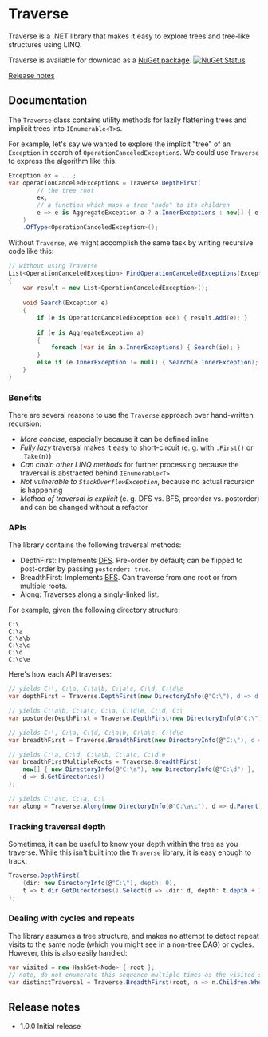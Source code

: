 # Traverse

Traverse is a .NET library that makes it easy to explore trees and tree-like structures using LINQ.

Traverse is available for download as a [NuGet package](https://www.nuget.org/packages/Traverse). [![NuGet Status](http://img.shields.io/nuget/v/Traverse.svg?style=flat)](https://www.nuget.org/packages/Traverse/)

[Release notes](#release-notes)

## Documentation

The `Traverse` class contains utility methods for lazily flattening trees and implicit trees into `IEnumerable<T>`s. 

For example, let's say we wanted to explore the implicit "tree" of an `Exception` in search of `OperationCanceledException`s. We could use `Traverse` to express the algorithm like this:
```C#
Exception ex = ...;
var operationCanceledExceptions = Traverse.DepthFirst(
		// the tree root
        ex,
		// a function which maps a tree "node" to its children
        e => e is AggregateException a ? a.InnerExceptions : new[] { e.InnerException }.Where(ie => ie != null)
    )
    .OfType<OperationCanceledException>();
```

Without `Traverse`, we might accomplish the same task by writing recursive code like this:
```C#
// without using Traverse
List<OperationCanceledException> FindOperationCanceledExceptions(Exception ex)
{
	var result = new List<OperationCanceledException>();
	
	void Search(Exception e)
	{
		if (e is OperationCanceledException oce) { result.Add(e); }
		
		if (e is AggregateException a)
		{
			foreach (var ie in a.InnerExceptions) { Search(ie); }
		}
		else if (e.InnerException != null) { Search(e.InnerException); }
	}
}
```

### Benefits

There are several reasons to use the `Traverse` approach over hand-written recursion:
* *More concise*, especially because it can be defined inline
* *Fully lazy* traversal makes it easy to short-circuit (e. g. with `.First()` or `.Take(n)`)
* *Can chain other LINQ methods* for further processing because the traversal is abstracted behind `IEnumerable<T>`
* *Not vulnerable to `StackOverflowException`*, because no actual recursion is happening
* *Method of traversal is explicit* (e. g. DFS vs. BFS, preorder vs. postorder) and can be changed without a refactor

### APIs

The library contains the following traversal methods:
- DepthFirst: Implements [DFS](https://en.wikipedia.org/wiki/Depth-first_search). Pre-order by default; can be flipped to post-order by passing `postorder: true`.
- BreadthFirst: Implements [BFS](https://en.wikipedia.org/wiki/Breadth-first_search). Can traverse from one root or from multiple roots.
- Along: Traverses along a singly-linked list.

For example, given the following directory structure:
```
C:\
C:\a
C:\a\b
C:\a\c
C:\d
C:\d\e
```

Here's how each API traverses:

```C#
// yields C:\, C:\a, C:\a\b, C:\a\c, C:\d, C:\d\e
var depthFirst = Traverse.DepthFirst(new DirectoryInfo(@"C:\"), d => d.GetDirectories());

// yields C:\a\b, C:\a\c, C:\a, C:\d\e, C:\d, C:\
var postorderDepthFirst = Traverse.DepthFirst(new DirectoryInfo(@"C:\"), d => d.GetDirectories(), postorder: true);

// yields C:\, C:\a, C:\d, C:\a\b, C:\a\c, C:\d\e
var breadthFirst = Traverse.BreadthFirst(new DirectoryInfo(@"C:\"), d => d.GetDirectories());

// yields C:\a, C:\d, C:\a\b, C:\a\c, C:\d\e
var breadthFirstMultipleRoots = Traverse.BreadthFirst(
	new[] { new DirectoryInfo(@"C:\a"), new DirectoryInfo(@"C:\d") },
	d => d.GetDirectories()
);

// yields C:\a\c, C:\a, C:\
var along = Traverse.Along(new DirectoryInfo(@"C:\a\c"), d => d.Parent);
```

### Tracking traversal depth

Sometimes, it can be useful to know your depth within the tree as you traverse. While this isn't built into the `Traverse` library, it is easy enough to track:
```C#
Traverse.DepthFirst(
	(dir: new DirectoryInfo(@"C:\"), depth: 0), 
	t => t.dir.GetDirectories().Select(d => (dir: d, depth: t.depth + 1))
);
```

### Dealing with cycles and repeats

The library assumes a tree structure, and makes no attempt to detect repeat visits to the same node (which you might see in a non-tree DAG) or cycles. However, this is also easily handled:
```C#
var visited = new HashSet<Node> { root };
// note, do not enumerate this sequence multiple times as the visited set will not reset!
var distinctTraversal = Traverse.BreadthFirst(root, n => n.Children.Where(visited.Add));
```

## Release notes
- 1.0.0 Initial release
